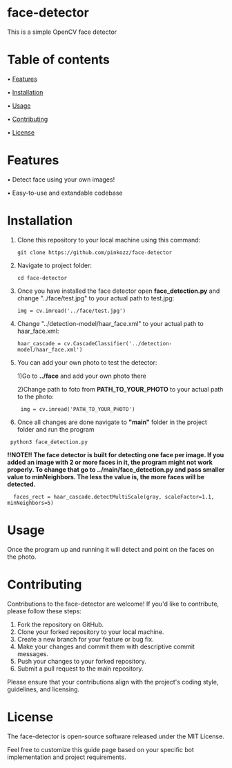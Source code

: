 # face-detector
This is a simple OpenCV face detector

# Table of contents
• [Features](https://github.com/pinkozz/face-detector#features)

• [Installation](https://github.com/pinkozz/face-detector#installation)

• [Usage](https://github.com/pinkozz/face-detector#usage)

• [Contributing](https://github.com/pinkozz/face-detector#contributing)

• [License](https://github.com/pinkozz/face-detector#license)
# Features
• Detect face using your own images!

• Easy-to-use and extandable codebase

# Installation
1. Clone this repository to your local machine using this command:
   
   ```shell
   git clone https://github.com/pinkozz/face-detector
   ```
2. Navigate to project folder:
   
   ```shell
   cd face-detector
   ```
3. Once you have installed the face detector open <b>face_detection.py</b> and change "../face/test.jpg" to your actual path to test.jpg:
   
   ```shell
   img = cv.imread('../face/test.jpg')
   ```

4. Change "../detection-model/haar_face.xml" to your actual path to haar_face.xml:

   ```shell
   haar_cascade = cv.CascadeClassifier('../detection-model/haar_face.xml')
   ```

5. You can add your own photo to test the detector:

   1)Go to <b>../face</b> and add your own photo there
   
   2)Change path to foto from <b>PATH_TO_YOUR_PHOTO</b> to your actual path to the photo:

      ```shell
       img = cv.imread('PATH_TO_YOUR_PHOTO')
      ```
6. Once all changes are done navigate to <b>"main"</b> folder in the project folder and run the program

  ```shell
   python3 face_detection.py
  ```

<b>!!NOTE!! The face detector is built for detecting one face per image. If you added an image with 2 or more faces in it, the program might not work properly. To change that go to ../main/face_detection.py and pass smaller value to minNeighbors. The less the value is, the more faces will be detected.</b>

```shell
  faces_rect = haar_cascade.detectMultiScale(gray, scaleFactor=1.1, minNeighbors=5)
```

# Usage
Once the program up and running it will detect and point on the faces on the photo.

# Contributing
Contributions to the face-detector are welcome! If you'd like to contribute, please follow these steps:

1. Fork the repository on GitHub.
2. Clone your forked repository to your local machine.
3. Create a new branch for your feature or bug fix.
4. Make your changes and commit them with descriptive commit messages.
5. Push your changes to your forked repository.
6. Submit a pull request to the main repository.

Please ensure that your contributions align with the project's coding style, guidelines, and licensing.

# License
The face-detector is open-source software released under the MIT License.

Feel free to customize this guide page based on your specific bot implementation and project requirements.
